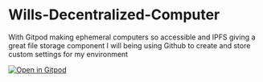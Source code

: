 # Wills-Decentralized-Computer
With Gitpod making ephemeral computers so accessible and IPFS giving a great file storage component I will being using Github to create and store custom settings for my environment

[![Open in Gitpod](https://gitpod.io/button/open-in-gitpod.svg)](https://gitpod.io/#https://github.com/WillKopil/Wills-Decentralized-Computer)

